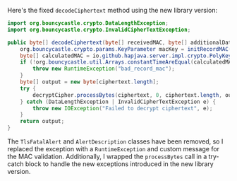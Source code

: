 Here's the fixed `decodeCiphertext` method using the new library version:

```java
import org.bouncycastle.crypto.DataLengthException;
import org.bouncycastle.crypto.InvalidCipherTextException;

public byte[] decodeCiphertext(byte[] receivedMAC, byte[] additionalData, byte[] ciphertext) throws IOException {
    org.bouncycastle.crypto.params.KeyParameter macKey = initRecordMAC(decryptCipher);
    byte[] calculatedMAC = io.github.hapjava.server.impl.crypto.PolyKeyCreator.create(macKey, additionalData, ciphertext);
    if (!org.bouncycastle.util.Arrays.constantTimeAreEqual(calculatedMAC, receivedMAC)) {
        throw new RuntimeException("bad_record_mac");
    }
    byte[] output = new byte[ciphertext.length];
    try {
        decryptCipher.processBytes(ciphertext, 0, ciphertext.length, output, 0);
    } catch (DataLengthException | InvalidCipherTextException e) {
        throw new IOException("Failed to decrypt ciphertext", e);
    }
    return output;
}
```

The `TlsFatalAlert` and `AlertDescription` classes have been removed, so I replaced the exception with a `RuntimeException` and custom message for the MAC validation. Additionally, I wrapped the `processBytes` call in a try-catch block to handle the new exceptions introduced in the new library version.